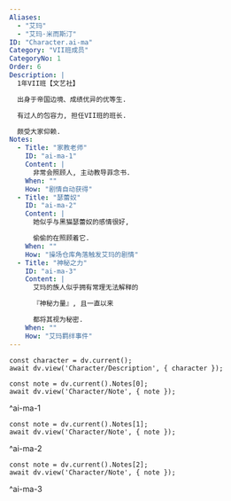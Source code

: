 ```yaml
---
Aliases:
  - "艾玛"
  - "艾玛·米而斯汀"
ID: "Character.ai-ma"
Category: "VII班成员"
CategoryNo: 1
Order: 6
Description: |
  1年VII班【文艺社】

  出身于帝国边境、成绩优异的优等生.

  有过人的包容力, 担任VII班的班长.

  颇受大家仰赖.
Notes:
  - Title: "家教老师"
    ID: "ai-ma-1"
    Content: |
      非常会照顾人, 主动教导菲念书.
    When: ""
    How: "剧情自动获得"
  - Title: "瑟蕾奴"
    ID: "ai-ma-2"
    Content: |
      她似乎与黑猫瑟蕾奴的感情很好,

      偷偷的在照顾着它.
    When: ""
    How: "操场仓库角落触发艾玛的剧情"
  - Title: "神秘之力"
    ID: "ai-ma-3"
    Content: |
      艾玛的族人似乎拥有常理无法解释的

      『神秘力量』, 且一直以来

      都将其视为秘密.
    When: ""
    How: "艾玛羁绊事件"
---
```

```dataviewjs
const character = dv.current();
await dv.view('Character/Description', { character });
```

```dataviewjs
const note = dv.current().Notes[0];
await dv.view('Character/Note', { note });
```
^ai-ma-1

```dataviewjs
const note = dv.current().Notes[1];
await dv.view('Character/Note', { note });
```
^ai-ma-2

```dataviewjs
const note = dv.current().Notes[2];
await dv.view('Character/Note', { note });
```
^ai-ma-3